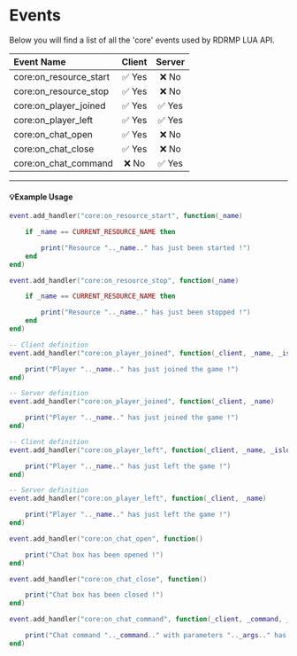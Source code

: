 # Events

Below you will find a list of all the 'core' events used by RDRMP LUA API.

| Event Name | Client | Server |
| :------------ | :------------: | :------------: |
| core:on_resource_start | ✅ Yes | ❌ No |
| core:on_resource_stop | ✅ Yes | ❌ No |
| core:on_player_joined | ✅ Yes | ✅ Yes |
| core:on_player_left | ✅ Yes | ✅ Yes |
| core:on_chat_open | ✅ Yes | ❌ No |
| core:on_chat_close | ✅ Yes | ❌ No |
| core:on_chat_command | ❌ No | ✅ Yes |

---

#### 💡Example Usage

```lua
event.add_handler("core:on_resource_start", function(_name)

    if _name == CURRENT_RESOURCE_NAME then

        print("Resource ".._name.." has just been started !")
    end
end)
```

```lua
event.add_handler("core:on_resource_stop", function(_name)

    if _name == CURRENT_RESOURCE_NAME then

        print("Resource ".._name.." has just been stopped !")
    end
end)
```

```lua
-- Client definition
event.add_handler("core:on_player_joined", function(_client, _name, _islocal)

    print("Player ".._name.." has just joined the game !")
end)

-- Server definition
event.add_handler("core:on_player_joined", function(_client, _name)

    print("Player ".._name.." has just joined the game !")
end)
```

```lua
-- Client definition
event.add_handler("core:on_player_left", function(_client, _name, _islocal)

    print("Player ".._name.." has just left the game !")
end)

-- Server definition
event.add_handler("core:on_player_left", function(_client, _name)

    print("Player ".._name.." has just left the game !")
end)
```

```lua
event.add_handler("core:on_chat_open", function()

    print("Chat box has been opened !")
end)
```

```lua
event.add_handler("core:on_chat_close", function()

    print("Chat box has been closed !")
end)
```

```lua
event.add_handler("core:on_chat_command", function(_client, _command, _args)

    print("Chat command ".._command.." with parameters ".._args.." has been sent by client ".._client)
end)
```